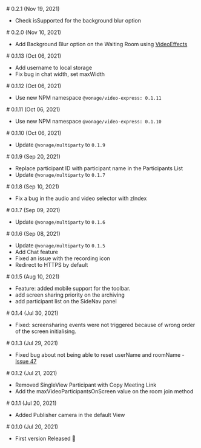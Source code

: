 # 0.2.1 (Nov 19, 2021)

- Check isSupported for the background blur option
  
# 0.2.0 (Nov 10, 2021)

- Add Background Blur option on the Waiting Room using [VideoEffects](https://www.npmjs.com/package/@vonage/video-effects)
  
# 0.1.13 (Oct 06, 2021)

- Add username to local storage
- Fix bug in chat width, set maxWidth

# 0.1.12 (Oct 06, 2021)

- Use new NPM namespace `@vonage/video-express: 0.1.11`
  
# 0.1.11 (Oct 06, 2021)

- Use new NPM namespace `@vonage/video-express: 0.1.10`

# 0.1.10 (Oct 06, 2021)

- Update `@vonage/multiparty` to `0.1.9`

# 0.1.9 (Sep 20, 2021)

- Replace participant ID with participant name in the Participants List
- Update `@vonage/multiparty` to `0.1.7`

# 0.1.8 (Sep 10, 2021)

- Fix a bug in the audio and video selector with zIndex

# 0.1.7 (Sep 09, 2021)

- Update `@vonage/multiparty` to `0.1.6`

# 0.1.6 (Sep 08, 2021)

- Update `@vonage/multiparty` to `0.1.5`
- Add Chat feature
- Fixed an issue with the recording icon 
- Redirect to HTTPS by default

# 0.1.5 (Aug 10, 2021)

- Feature: added mobile support for the toolbar.
- add screen sharing priority on the archiving
- add participant list on the SideNav panel 

# 0.1.4 (Jul 30, 2021)

- Fixed: screensharing events were not triggered because of wrong order of the screen initialising. 

# 0.1.3 (Jul 29, 2021)

- Fixed bug about not being able to reset userName and roomName - [Issue 47](https://github.com/nexmo-se/video-api-multiparty-toolkit-sample-app/issues/47)

# 0.1.2 (Jul 21, 2021)

- Removed SingleView Participant with Copy Meeting Link
- Add the maxVideoParticipantsOnScreen value on the room join method

# 0.1.1 (Jul 20, 2021)

- Added Publisher camera in the default View

# 0.1.0 (Jul 20, 2021)

- First version Released 🚀
